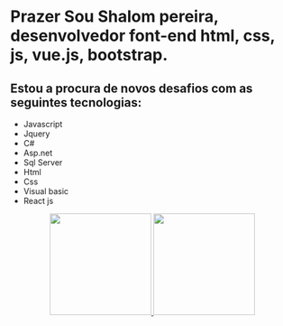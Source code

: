 # Prazer Sou Shalom pereira, desenvolvedor font-end html, css, js, vue.js, bootstrap.
## Estou a procura de novos desafios com as seguintes tecnologias:
- Javascript
- Jquery
- C#
- Asp.net
- Sql Server
- Html
- Css
- Visual basic
- React js
<div align="center">
        <a href="https://github.com/shalomsantos">
        <img height="180em" src="https://github-readme-stats.vercel.app/api?username=shalomsantos&show_icons=true&theme=dark&include_all_commits=true&count_private=true" />
        <img height="180em" src="https://github-readme-stats.vercel.app/api/top-langs/?username=shalomsantos&layout=compact&langs_count=7&theme=dark" />
</div>

